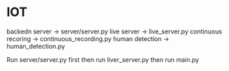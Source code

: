 # IOT

backedn server -> server/server.py
live server -> live_server.py
continuous recoring -> continuous_recording.py
human detection -> human_detection.py

Run server/server.py first
then run liver_server.py
then run main.py
